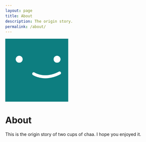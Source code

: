 ```yaml
---
layout: page
title: About
description: The origin story.
permalink: /about/
---
```


<img class="img-rounded" src="/assets/img/uploads/profile.png" alt="Thiago Rossener" width="200">

# About

This is the origin story of two cups of chaa. I hope you enjoyed it.
